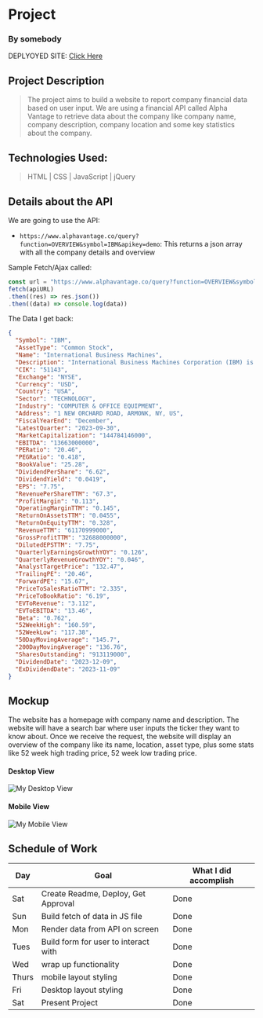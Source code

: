# Project
### By somebody

DEPLYOYED SITE: [Click Here](https://sealproject1-omega.vercel.app/)

## Project Description

>The project aims to build a website to report company financial data based on user input. We are using a financial API called Alpha Vantage to retrieve data about the company like company name, company description, company location and some key statistics about the company.

## Technologies Used:

> HTML | CSS | JavaScript | jQuery

## Details about the API

We are going to use the API: 
<!-- with two different endpoints as below: -->

- `https://www.alphavantage.co/query?function=OVERVIEW&symbol=IBM&apikey=demo`: This returns a json array with all the company details and overview

<!-- - `https://www.alphavantage.co/query?function=TIME_SERIES_DAILY&symbol=IBM&outputsize=compact&apikey=demo`: This returns a json array of daily time series data. -->

Sample Fetch/Ajax called:
```js
const url = "https://www.alphavantage.co/query?function=OVERVIEW&symbol=IBM&apikey=demo"
fetch(apiURL)
.then((res) => res.json())
.then((data) => console.log(data))
```

The Data I get back:
```json
{
  "Symbol": "IBM",
  "AssetType": "Common Stock",
  "Name": "International Business Machines",
  "Description": "International Business Machines Corporation (IBM) is an American multinational technology company headquartered in Armonk, New York, with operations in over 170 countries. The company began in 1911, founded in Endicott, New York, as the Computing-Tabulating-Recording Company (CTR) and was renamed International Business Machines in 1924. IBM is incorporated in New York. IBM produces and sells computer hardware, middleware and software, and provides hosting and consulting services in areas ranging from mainframe computers to nanotechnology. IBM is also a major research organization, holding the record for most annual U.S. patents generated by a business (as of 2020) for 28 consecutive years. Inventions by IBM include the automated teller machine (ATM), the floppy disk, the hard disk drive, the magnetic stripe card, the relational database, the SQL programming language, the UPC barcode, and dynamic random-access memory (DRAM). The IBM mainframe, exemplified by the System/360, was the dominant computing platform during the 1960s and 1970s.",
  "CIK": "51143",
  "Exchange": "NYSE",
  "Currency": "USD",
  "Country": "USA",
  "Sector": "TECHNOLOGY",
  "Industry": "COMPUTER & OFFICE EQUIPMENT",
  "Address": "1 NEW ORCHARD ROAD, ARMONK, NY, US",
  "FiscalYearEnd": "December",
  "LatestQuarter": "2023-09-30",
  "MarketCapitalization": "144784146000",
  "EBITDA": "13663000000",
  "PERatio": "20.46",
  "PEGRatio": "0.418",
  "BookValue": "25.28",
  "DividendPerShare": "6.62",
  "DividendYield": "0.0419",
  "EPS": "7.75",
  "RevenuePerShareTTM": "67.3",
  "ProfitMargin": "0.113",
  "OperatingMarginTTM": "0.145",
  "ReturnOnAssetsTTM": "0.0455",
  "ReturnOnEquityTTM": "0.328",
  "RevenueTTM": "61170999000",
  "GrossProfitTTM": "32688000000",
  "DilutedEPSTTM": "7.75",
  "QuarterlyEarningsGrowthYOY": "0.126",
  "QuarterlyRevenueGrowthYOY": "0.046",
  "AnalystTargetPrice": "132.47",
  "TrailingPE": "20.46",
  "ForwardPE": "15.67",
  "PriceToSalesRatioTTM": "2.335",
  "PriceToBookRatio": "6.19",
  "EVToRevenue": "3.112",
  "EVToEBITDA": "13.46",
  "Beta": "0.762",
  "52WeekHigh": "160.59",
  "52WeekLow": "117.38",
  "50DayMovingAverage": "145.7",
  "200DayMovingAverage": "136.76",
  "SharesOutstanding": "913119000",
  "DividendDate": "2023-12-09",
  "ExDividendDate": "2023-11-09"
}
```

<!-- ```js
const url = "https://www.alphavantage.co/query?function=TIME_SERIES_DAILY&symbol=IBM&outputsize=full&apikey=demo"
fetch(apiURL)
.then((res) => res.json())
.then((data) => console.log(data))
```

The Data I get back:
```json
{
    "Meta Data": {
        "1. Information": "Daily Prices (open, high, low, close) and Volumes",
        "2. Symbol": "IBM",
        "3. Last Refreshed": "2023-12-01",
        "4. Output Size": "Full size",
        "5. Time Zone": "US/Eastern"
    },
    "Time Series (Daily)": {
        "2023-12-01": {
            "1. open": "158.4100",
            "2. high": "160.5900",
            "3. low": "158.0000",
            "4. close": "160.5500",
            "5. volume": "4871860"
        },
        "2023-11-30": {
            "1. open": "156.9500",
            "2. high": "158.6000",
            "3. low": "156.8900",
            "4. close": "158.5600",
            "5. volume": "6740622"
        },
        "2023-11-29": {
            "1. open": "156.1500",
            "2. high": "157.5100",
            "3. low": "156.0200",
            "4. close": "156.4100",
            "5. volume": "3568887"
        },
        "2023-11-28": {
            "1. open": "155.4400",
            "2. high": "155.7450",
            "3. low": "154.8600",
            "4. close": "155.6500",
            "5. volume": "2666182"
        },
        "2023-11-27": {
            "1. open": "154.9900",
            "2. high": "156.1350",
            "3. low": "154.7500",
            "4. close": "155.5700",
            "5. volume": "4053093"
        },
        "2023-11-24": {
            "1. open": "155.1300",
            "2. high": "155.4000",
            "3. low": "153.9200",
            "4. close": "155.1800",
            "5. volume": "1799161"
        },
        "2023-11-22": {
            "1. open": "154.5000",
            "2. high": "155.7050",
            "3. low": "154.1600",
            "4. close": "155.1300",
            "5. volume": "3045091"
        },
        "2023-11-21": {
            "1. open": "154.6000",
            "2. high": "154.6600",
            "3. low": "153.5100",
            "4. close": "153.9100",
            "5. volume": "2859508"
        },
        "2023-11-20": {
            "1. open": "152.5100",
            "2. high": "154.6800",
            "3. low": "152.3500",
            "4. close": "154.3500",
            "5. volume": "3658936"
        },
        "2023-11-17": {
            "1. open": "153.2900",
            "2. high": "153.5000",
            "3. low": "152.4601",
            "4. close": "152.8900",
            "5. volume": "4426676"
        },
        "2023-11-16": {
            "1. open": "153.0000",
            "2. high": "153.3500",
            "3. low": "152.1300",
            "4. close": "153.0600",
            "5. volume": "3519172"
        }
    }
}
``` -->

## Mockup
The website has a homepage with company name and description.
The website will have a search bar where user inputs the ticker they want to know about.
Once we receive the request, the website will display an overview of the company like its name, location, asset type, plus some stats like 52 week high trading price, 52 week low trading price.

#### Desktop View

![My Desktop View](https://i.imgur.com/AIRRnT3.png)

#### Mobile View

![My Mobile View](https://i.imgur.com/XOkIHLv.png)

## Schedule of Work

|Day | Goal | What I did accomplish |
|----|------|-----------------------|
| Sat | Create Readme, Deploy, Get Approval | Done |
| Sun | Build fetch of data in JS file | Done |
| Mon | Render data from API on screen | Done |
| Tues| Build form for user to interact with | Done |
| Wed | wrap up functionality | Done |
|Thurs| mobile layout styling | Done |
| Fri | Desktop layout styling | Done |
| Sat | Present Project | Done|